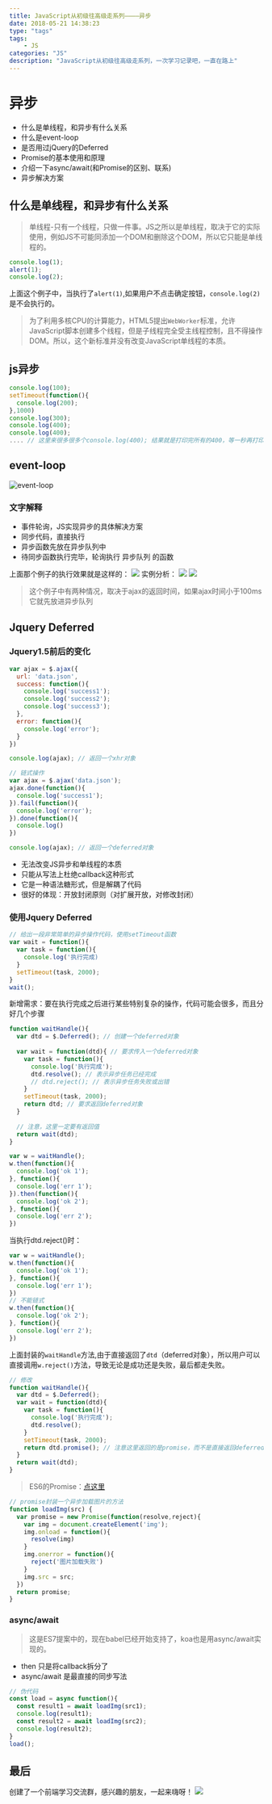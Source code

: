 ```yaml
---
title: JavaScript从初级往高级走系列————异步
date: 2018-05-21 14:38:23
type: "tags"
tags:
	- JS
categories: "JS"
description: "JavaScript从初级往高级走系列，一次学习记录吧，一直在路上"
---
```


# 异步

- 什么是单线程，和异步有什么关系
- 什么是event-loop
- 是否用过jQuery的Deferred
- Promise的基本使用和原理
- 介绍一下async/await(和Promise的区别、联系)
- 异步解决方案

## 什么是单线程，和异步有什么关系

> 单线程-只有一个线程，只做一件事。JS之所以是单线程，取决于它的实际使用，例如JS不可能同添加一个DOM和删除这个DOM，所以它只能是单线程的。

```javascript
console.log(1);
alert(1);
console.log(2);
```

上面这个例子中，当执行了`alert(1)`,如果用户不点击确定按钮，`console.log(2)`是不会执行的。

> 为了利用多核CPU的计算能力，HTML5提出`WebWorker`标准，允许JavaScript脚本创建多个线程，但是子线程完全受主线程控制，且不得操作DOM。所以，这个新标准并没有改变JavaScript单线程的本质。

## js异步

```javascript
console.log(100);
setTimeout(function(){
  console.log(200);
},1000)
console.log(300);
console.log(400);
console.log(400);
.... // 这里来很多很多个console.log(400); 结果就是打印完所有的400，等一秒再打印200
```

## event-loop

![event-loop](http://www.ruanyifeng.com/blogimg/asset/2014/bg2014100802.png)

### 文字解释

- 事件轮询，JS实现异步的具体解决方案
- 同步代码，直接执行
- 异步函数先放在异步队列中
- 待同步函数执行完毕，轮询执行 异步队列 的函数

上面那个例子的执行效果就是这样的：
![](https://i.imgur.com/eAYeNea.png)
实例分析：
![](https://i.imgur.com/tW0BkDD.png)
![](https://i.imgur.com/EJ4jsZc.png)

> 这个例子中有两种情况，取决于ajax的返回时间，如果ajax时间小于100ms它就先放进异步队列

## Jquery Deferred

### Jquery1.5前后的变化

```javascript
var ajax = $.ajax({
  url: 'data.json',
  success: function(){
    console.log('success1');
    console.log('success2');
    console.log('success3');
  },
  error: function(){
    console.log('error');
  }
})

console.log(ajax); // 返回一个xhr对象
```

```javascript
// 链式操作
var ajax = $.ajax('data.json');
ajax.done(function(){
  console.log('success1');
}).fail(function(){
  console.log('error');
}).done(function(){
  console.log()
})

console.log(ajax); // 返回一个deferred对象
```

- 无法改变JS异步和单线程的本质
- 只能从写法上杜绝callback这种形式
- 它是一种语法糖形式，但是解耦了代码
- 很好的体现：开放封闭原则（对扩展开放，对修改封闭）

### 使用Jquery Deferred

```javascript
// 给出一段非常简单的异步操作代码，使用setTimeout函数
var wait = function(){
  var task = function(){
    console.log('执行完成)
  }
  setTimeout(task, 2000);
}
wait();
```

新增需求：要在执行完成之后进行某些特别复杂的操作，代码可能会很多，而且分好几个步骤

```javascript
function waitHandle(){
  var dtd = $.Deferred(); // 创建一个deferred对象
  
  var wait = function(dtd){ // 要求传入一个deferred对象
    var task = function(){
      console.log('执行完成');
      dtd.resolve(); // 表示异步任务已经完成
      // dtd.reject(); // 表示异步任务失败或出错
    }
    setTimeout(task, 2000);
    return dtd; // 要求返回deferred对象
  }
  
  // 注意，这里一定要有返回值
  return wait(dtd);
}

var w = waitHandle();
w.then(function(){
  console.log('ok 1');
}, function(){
  console.log('err 1');
}).then(function(){
  console.log('ok 2');
}, function(){
  console.log('err 2');
})
```

当执行dtd.reject()时：

```javascript
var w = waitHandle();
w.then(function(){
  console.log('ok 1');
}, function(){
  console.log('err 1');
})
// 不能链式
w.then(function(){
  console.log('ok 2');
}, function(){
  console.log('err 2');
})
```

上面封装的`waitHandle`方法,由于直接返回了`dtd`（deferred对象），所以用户可以直接调用`w.reject()`方法，导致无论是成功还是失败，最后都走失败。

```javascript
// 修改
function waitHandle(){
  var dtd = $.Deferred();
  var wait = function(dtd){
    var task = function(){
      console.log('执行完成');
      dtd.resolve(); 
    }
    setTimeout(task, 2000);
    return dtd.promise(); // 注意这里返回的是promise，而不是直接返回deferred对象
  }
  return wait(dtd);
}
```

> ES6的Promise：[点这里](https://finget.github.io/2018/03/08/promise/)

```javascript
// promise封装一个异步加载图片的方法
function loadImg(src) {
  var promise = new Promise(function(resolve,reject){
    var img = document.createElement('img');
    img.onload = function(){
      resolve(img)
    }
    img.onerror = function(){
      reject('图片加载失败')
    }
    img.src = src;
  })
  return promise;
}
```


### async/await

> 这是ES7提案中的，现在babel已经开始支持了，koa也是用async/await实现的。

- then 只是将callback拆分了
- async/await 是最直接的同步写法

```javascript
// 伪代码
const load = async function(){
  const result1 = await loadImg(src1);
  console.log(result1);
  const result2 = await loadImg(src2);
  console.log(result2);
}
load();
```
## 最后

创建了一个前端学习交流群，感兴趣的朋友，一起来嗨呀！
![](https://ws1.sinaimg.cn/large/006tNc79gy1g2qi8r9stqj30a50dwdkq.jpg)
